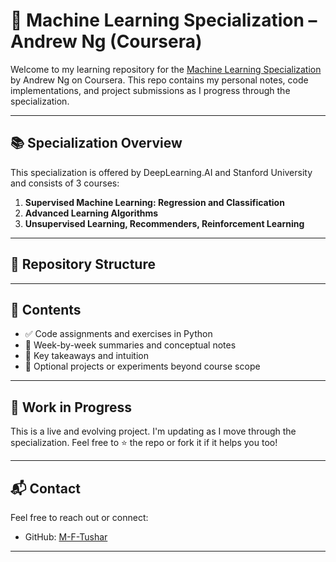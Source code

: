 # 🧠 Machine Learning Specialization – Andrew Ng (Coursera)

Welcome to my learning repository for the [Machine Learning Specialization](https://www.coursera.org/specializations/machine-learning-introduction) by Andrew Ng on Coursera. This repo contains my personal notes, code implementations, and project submissions as I progress through the specialization.

---

## 📚 Specialization Overview

This specialization is offered by DeepLearning.AI and Stanford University and consists of 3 courses:

1. **Supervised Machine Learning: Regression and Classification**
2. **Advanced Learning Algorithms**
3. **Unsupervised Learning, Recommenders, Reinforcement Learning**

---

## 📂 Repository Structure


---

## 🧾 Contents

- ✅ Code assignments and exercises in Python
- 📄 Week-by-week summaries and conceptual notes
- 📌 Key takeaways and intuition
- 🚀 Optional projects or experiments beyond course scope

---

## 🚧 Work in Progress

This is a live and evolving project. I'm updating as I move through the specialization. Feel free to ⭐ the repo or fork it if it helps you too!

---

## 📬 Contact

Feel free to reach out or connect:

- GitHub: [M-F-Tushar](https://github.com/M-F-Tushar)

---



